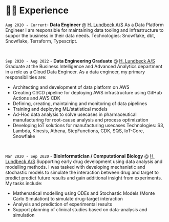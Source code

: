 # 👨‍💻 Experience

`Aug 2020 - Current`- **Data Engineer** @ [H. Lundbeck A/S](https://www.lundbeck.com)
As a Data Platform Engineer I am responsible for maintaining data tooling and infrastructure to suppor the business in their data needs. 
Technologies: Snowflake, dbt, Snowflake, Terraform, Typescript.

&nbsp;

`Sep 2020 - Aug 2022` - **Data Engineering Graduate** @ [H. Lundbeck A/S](https://www.lundbeck.com)
Graduate at the Business Intelligence and Advanced Analytics department in a role as a Cloud Data Engineer.
As a data engineer, my primary responsibilities are:
- Architecting and development of data platform on AWS 
- Creating CI/CD pipeline for deploying AWS infrastructure using GitHub Actions and AWS CDK
- Defining, creating, maintaining and monitoring of data pipelines
- Training and deploying ML/statistical models
- Ad-Hoc data analysis to solve usecases in pharmaceutical manufacturing for root-cause analysis and process optimization
- Developing IoT solutions for manufacturing usecases
Technologies: S3, Lambda, Kinesis, Athena, StepFunctions, CDK, SQS, IoT-Core, Snowflake

&nbsp;

`Mar 2020 - Sep 2020` - **Bioinformatician / Computational Biology** @ [H. Lundbeck A/S](https://www.lundbeck.com) 
Supporting early drug development using data analysis and modelling methods. I was tasked with developing mechanistic and stochastic models to simulate the interaction between drug and target to predict predict future results and gain additional insight from experiments. My tasks include:
- Mathematical modelling using ODEs and Stochastic Models (Monte Carlo Simulation) to simulate drug-target interaction
- Analysis and prediction of experimental results
- Support planning of clinical studies based on data-analysis and simulation
